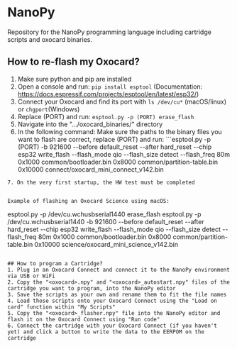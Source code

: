 # NanoPy
Repository for the NanoPy programming language including cartridge scripts and oxocard binaries.

## How to re-flash my Oxocard?
1. Make sure python and pip are installed
2. Open a console and run: ```pip install esptool``` (Documentation: https://docs.espressif.com/projects/esptool/en/latest/esp32/)
3. Connect your Oxocard and find its port with ```ls /dev/cu*``` (macOS/linux) or ```chgport```(Windows)
4. Replace (PORT) and run: ```esptool.py -p (PORT) erase_flash```
5. Navigate into the ".../oxocard_binaries/" directory
6. In the following command: Make sure the paths to the binary files you want to flash are correct, replace (PORT) and run: ```esptool.py -p (PORT) -b 921600 --before default_reset --after hard_reset --chip esp32  write_flash --flash_mode qio --flash_size detect --flash_freq 80m 0x1000 common/bootloader.bin 0x8000 common/partition-table.bin 0x10000 connect/oxocard_mini_connect_v142.bin
```
7. On the very first startup, the HW test must be completed


Example of flashing an Oxocard Science using macOS:
```
esptool.py -p /dev/cu.wchusbserial1440 erase_flash
esptool.py -p /dev/cu.wchusbserial1440 -b 921600 --before default_reset --after hard_reset --chip esp32 write_flash --flash_mode qio --flash_size detect --flash_freq 80m 0x1000 common/bootloader.bin 0x8000 common/partition-table.bin 0x10000 science/oxocard_mini_science_v142.bin
```

## How to program a Cartridge?
1. Plug in an Oxocard Connect and connect it to the NanoPy environment via USB or WiFi
2. Copy the "<oxocard>.npy" and "<oxocard>_autostart.npy" files of the cartridge you want to program, into the NanoPy editor
3. Save the scripts as your own and rename them to fit the file names
4. Load those scripts onto your Oxocard Connect using the "Load on card" function within "My Scripts"
5. Copy the "<oxocard>_flasher.npy" file into the NanoPy editor and flash it on the Oxocard Connect using "Run code" 
6. Connect the cartridge with your Oxocard Connect (if you haven't yet) and click a button to write the data to the EERPOM on the cartridge
